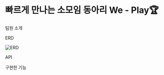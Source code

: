 <h1> 빠르게 만나는 소모임 동아리 We - Play🏆 </h1>
<p>팀원 소개</p>

<p>ERD</p>
<img src="https://github.com/user-attachments/assets/f7fc33d4-b241-4607-93c1-f1afa225ed9c" alt="ERD"/>
<p>API</p>
<p>구현한 기능</p>